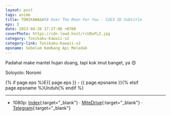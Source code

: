 ```yaml
---
layout: post
tags: anime
title: TONIKAWA&#58 Over The Moon For You - S2E3 ID Subtitle
eps: 3
date: 2023-04-26 17:27:00 +0700
coverPhoto: https://cdn.lewd.host/rcUOuFLZ.jpg
category: Tonikaku-Kawaii-s2
category-link: Tonikaku-Kawaii-s2
epsname: Sebelum Kembang Api Meledak
---
```


Padahal make mantel hujan doang, tapi kok imut banget, ya 😍

Soloyolo: Noromi

{% if page.eps %}E{{ page.eps }} - {{ page.epsname }}{% elsif page.epsname %}Unduh{% endif %}

---
- 1080p: [Index](https://bit.ly/3HjwoJp){:target="_blank"} &middot; [MiteDrive](https://mitedrive.com/view/emz0on){:target="_blank"} &middot; [Telegram](https://t.me/a1fansubweeklies/285){:target="_blank"}
